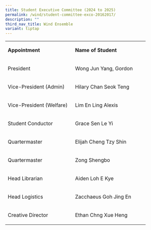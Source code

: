 ```yaml
---
title: Student Executive Committee (2024 to 2025)
permalink: /wind/student-committee-exco-20162017/
description: ""
third_nav_title: Wind Ensemble
variant: tiptap
---
```

<table width="414">
<tbody>
<tr>
<td width="198">
<p><strong>Appointment</strong></p>
</td>
<td width="216">
<p><strong>Name of Student</strong></p>
</td>
</tr>
<tr>
<td width="198">
<p>President</p>
</td>
<td width="216">
<p>Wong Jun Yang, Gordon</p>
</td>
</tr>
<tr>
<td width="198">
<p>Vice-President (Admin)</p>
</td>
<td width="216">
<p>Hilary Chan Seok Teng</p>
</td>
</tr>
<tr>
<td width="198">
<p>Vice-President (Welfare)</p>
</td>
<td width="216">
<p>Lim En Ling Alexis</p>
</td>
</tr>
<tr>
<td width="198">
<p>Student Conductor</p>
</td>
<td width="216">
<p>Grace Sen Le Yi</p>
</td>
</tr>
<tr>
<td width="198">
<p>Quartermaster</p>
</td>
<td width="216">
<p>Elijah Cheng Tzy Shin</p>
</td>
</tr>
<tr>
<td width="198">
<p>Quartermaster</p>
</td>
<td width="216">
<p>Zong Shengbo</p>
</td>
</tr>
<tr>
<td width="198">
<p>Head Librarian</p>
</td>
<td width="216">
<p>Aiden Loh E Kye</p>
</td>
</tr>
<tr>
<td width="198">
<p>Head Logistics</p>
</td>
<td width="216">
<p>Zacchaeus Goh Jing En</p>
</td>
</tr>
<tr>
<td width="198">
<p>Creative Director</p>
</td>
<td width="216">
<p>Ethan Chng Xue Heng</p>
</td>
</tr>
</tbody>
</table>